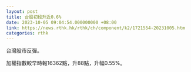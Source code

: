 ```yaml
---
layout: post
title: 台股初段升近0.6%
date: 2023-10-05 09:04:54.000000000 +08:00
link: https://news.rthk.hk/rthk/ch/component/k2/1721554-20231005.htm
categories: rthk
---
```


台灣股市反彈。

加權指數較早時報16362點，升88點，升幅0.55%。

